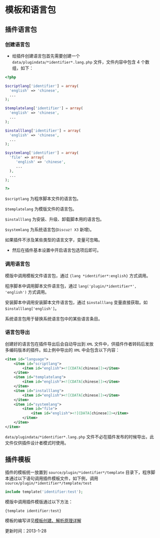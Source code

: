 # 模板和语言包
## 插件语言包
### 创建语言包
- 给插件创建语言包首先需要创建一个 `data/plugindata/*identifier*.lang.php` 文件，文件内容中包含 4 个数组，如下： 


```php
<?php

$scriptlang['identifier'] = array(
  'english' => 'chinese',
  ...
);

$templatelang['identifier'] = array(
  'english' => 'chinese',
  ...
);

$installlang['identifier'] = array(
  'english' => 'chinese',
  ...
);

$systemlang['identifier'] = array(
  'file' => array(
     'english' => 'chinese',
     ...
  ),
  ...
);

?>

```
`$scriptlang` 为程序脚本文件的语言包。 

`$templatelang` 为模版文件的语言包。 

`$installlang` 为安装、升级、卸载脚本用的语言包。 

`$systemlang` 为系统语言包(`Discuz! X3` 新增)。 

如果插件不涉及某些类型的语言文字，变量可忽略。 

- 然后在插件基本设置中开启语言包选项后即可。 

### 调用语言包
模版中调用模板文件语言包，通过 `{lang *identifier*:english}` 方式调用。 

程序脚本中调用脚本文件语言包，通过 `lang('plugin/*identifier*', 'english')` 方式调用。 

安装脚本中调用安装脚本文件语言包，通过 `$installlang` 变量直接获取。如 `$installlang['english']`。 

系统语言包用于替换系统语言包中的某些语言条目。 

### 语言包导出
创建好的语言包在插件导出后会自动导出到 `XML` 文件中，供插件作者转码后发放多编码版本的插件。如上例中导出的 `XML` 中会包含以下内容： 


```xml
<item id="language">
    <item id="scriptlang">
        <item id="english"><![CDATA[chinese]]></item>
    </item>
    <item id="templatelang">
        <item id="english"><![CDATA[chinese]]></item>
    </item>
    <item id="installlang">
        <item id="english"><![CDATA[chinese]]></item>
    </item>
    <item id="systemlang">
        <item id="file">
            <item id="english"><![CDATA[chinese]]></item>
        </item>
    </item>
</item>

```
`data/plugindata/*identifier*.lang.php` 文件不必在插件发布的时候导出，此文件仅供插件设计者模式时使用。 

## 插件模板
插件的模板统一放置到 `source/plugin/*identifier*/template` 目录下，程序脚本通过以下语句调用插件模板文件，如下例，调用 `source/plugin/*identifier*/template/test`


```php
include template('identifier:test');

```
模版中调用插件模版通过以下方法： 


```html
{template identifier:test}

```
模板的编写详见[模板创建、解析原理详解](?ac=document&page=dev_template "模板创建、解析原理详解")

更新时间：2013-1-28

